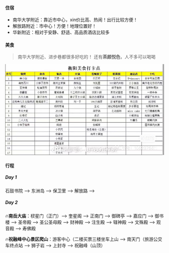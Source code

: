 #### 住宿

- 南华大学附近：靠近市中心，xin价比高、热闹！出行比较方便！ 
- 解放路附近：市中心！方便！地理位置好！
- 华新附近：相对于安静、舒适、高品质酒店比较多
  
#### 美食

> 南华大学附近、进步巷都很多好吃的！
> 还有**茶颜悦色**，人不多可以喝喝

![](../pictures/632d2b78f3c3429f6fc927accde4f0d.jpg)
#### 行程

##### Day 1

石鼓书院  —> 东洲岛 —> 保卫里 —> 解放路 —> 


##### Day 2

🔥**南岳大庙**：棂星门（正门）—> 奎星阁 —> 正南门 —> 御碑亭 —> 嘉应门 —> 御书楼 —> 圣帝殿 —> 圣公圣母殿 —> 财神殿 —> 注生殿 —> 辖神殿 —> 文殊殿 —> 观音殿 —> 寿佛殿 

🔥**祝融峰中心景区爬山**：游客中心（二楼买票三楼坐车上山 —> 南天门（旅游公交车终点站 —> 狮子岩 —> 上封寺  —> 祝融峰（山顶）

